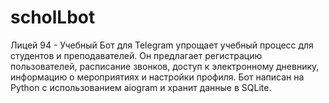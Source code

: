 # scholLbot
Лицей 94 - Учебный Бот для Telegram упрощает учебный процесс для студентов и преподавателей. Он предлагает регистрацию пользователей, расписание звонков, доступ к электронному дневнику, информацию о мероприятиях и настройки профиля. Бот написан на Python с использованием aiogram и хранит данные в SQLite.
